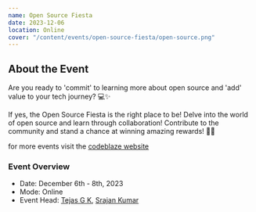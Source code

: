```yaml
---
name: Open Source Fiesta
date: 2023-12-06
location: Online
cover: "/content/events/open-source-fiesta/open-source.png"
---
```


## About the Event

Are you ready to 'commit' to learning more about open source and 'add' value to your tech journey? 💻✨

If yes, the Open Source Fiesta is the right place to be! Delve into the world of open source and learn through collaboration! Contribute to the community and stand a chance at winning amazing rewards! 👀✨

for more events visit the [codeblaze website](https://codeblaze.sosc.org.in/)

### Event Overview

- Date: December 6th - 8th, 2023
- Mode: Online
- Event Head: [Tejas G K](https://www.linkedin.com/in/tejas-gk/), [Srajan Kumar](https://www.linkedin.com/in/kumarsrajan/)

